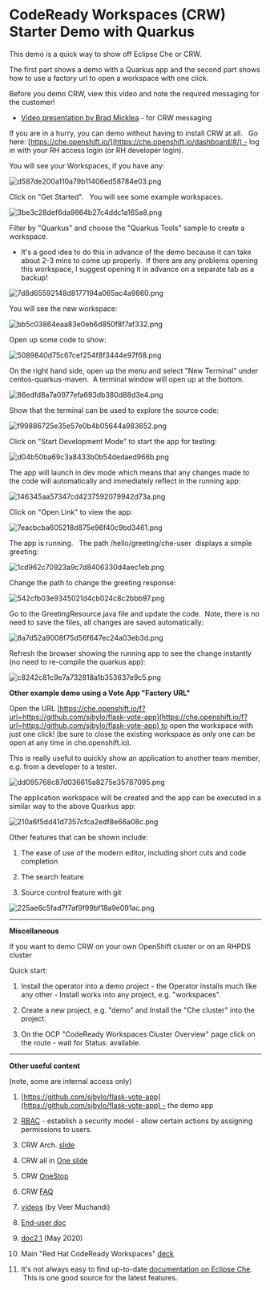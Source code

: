 # CodeReady Workspaces (CRW) Starter Demo with Quarkus

This demo is a quick way to show off Eclipse Che or CRW.

The first part shows a demo with a Quarkus app and the second part shows how to use a factory url to open a workspace with one click.

Before you demo CRW, view this video and note the required messaging for the customer! 

* [Video presentation by Brad Micklea](https://my.allego.com/play.do?contentId=659233&sch=20921) - for CRW messaging

If you are in a hurry, you can demo without having to install CRW at all.   Go here: [https://che.openshift.io/](https://che.openshift.io/dashboard/#/) - log in with your RH access login (or RH developer login).

You will see your Workspaces, if you have any:

![d587de200a110a79b11406ed58784e03.png](image/d587de200a110a79b11406ed58784e03.png)

Click on "Get Started".   You will see some example workspaces. 

![3be3c28def6da9864b27c4ddc1a165a8.png](image/3be3c28def6da9864b27c4ddc1a165a8.png)

Filter by "Quarkus" and choose the "Quarkus Tools" sample to create a workspace.  

* It's a good idea to do this in advance of the demo because it can take about 2-3 mins to come up properly.  If there are any problems opening this workspace, I suggest opening it in advance on a separate tab as a backup!

![7d8d65592148d8177194a065ac4a9860.png](image/7d8d65592148d8177194a065ac4a9860.png)

You will see the new workspace: 

![bb5c03864eaa83e0eb6d850f8f7af332.png](image/bb5c03864eaa83e0eb6d850f8f7af332.png)

Open up some code to show:

![5089840d75c67cef254f8f3444e97f68.png](image/5089840d75c67cef254f8f3444e97f68.png)

On the right hand side, open up the menu and select "New Terminal" under centos-quarkus-maven.  A terminal window will open up at the bottom.  

![86edfd8a7a0977efa693db380d88d3e4.png](image/86edfd8a7a0977efa693db380d88d3e4.png)

Show that the terminal can be used to explore the source code:

![f99886725e35e57e0b4b05644a983652.png](image/f99886725e35e57e0b4b05644a983652.png)

Click on "Start Development Mode" to start the app for testing:

![d04b50ba69c3a8433b0b54dedaed966b.png](image/d04b50ba69c3a8433b0b54dedaed966b.png)

The app will launch in dev mode which means that any changes made to the code will automatically and immediately reflect in the running app:

![146345aa57347cd4237592079942d73a.png](image/146345aa57347cd4237592079942d73a.png)

Click on "Open Link" to view the app:

![7eacbcba605218d875e96f40c9bd3461.png](image/7eacbcba605218d875e96f40c9bd3461.png)

The app is running.   The path /hello/greeting/che-user  displays a simple greeting: 

![1cd962c70923a9c7d8406330d4aec1eb.png](image/1cd962c70923a9c7d8406330d4aec1eb.png)

Change the path to change the greeting response:

![542cfb03e9345021d4cb024c8c2bbb97.png](image/542cfb03e9345021d4cb024c8c2bbb97.png)

Go to the GreetingResource.java file and update the code.  Note, there is no need to save the files, all changes are saved automatically: 

![8a7d52a9008f75d56f647ec24a03eb3d.png](image/8a7d52a9008f75d56f647ec24a03eb3d.png)

Refresh the browser showing the running app to see the change instantly (no need to re-compile the quarkus app): 

![c8242c81c9e7a732818a1b353637e9c5.png](image/c8242c81c9e7a732818a1b353637e9c5.png)

**Other example demo using a Vote App "Factory URL"**

Open the URL [https://che.openshift.io/f?url=https://github.com/sjbylo/flask-vote-app](https://che.openshift.io/f?url=https://github.com/sjbylo/flask-vote-app) to open the workspace with just one click! (be sure to close the existing workspace as only one can be open at any time in che.openshift.io). 

This is really useful to quickly show an application to another team member, e.g. from a developer to a tester.  

![dd095768c87d036615a8275e35787095.png](image/dd095768c87d036615a8275e35787095.png)

The application workspace will be created and the app can be executed in a similar way to the above Quarkus app: 

![210a6f5dd41d7357cfca2edf8e66a08c.png](image/210a6f5dd41d7357cfca2edf8e66a08c.png)

Other features that can be shown include:

1. The ease of use of the modern editor, including short cuts and code completion

2. The search feature

3. Source control feature with git

![225ae6c5fad7f7af9f99bf18a9e091ac.png](image/225ae6c5fad7f7af9f99bf18a9e091ac.png)

---

**Miscellaneous**

If you want to demo CRW on your own OpenShift cluster or on an RHPDS cluster

Quick start:

1. Install the operator into a demo project - the Operator installs much like any other - Install works into any project, e.g. "workspaces".

2. Create a new project, e.g. "demo" and Install the "Che cluster" into the project.

3. On the OCP "CodeReady Workspaces Cluster Overview" page click on the route - wait for Status: available.

---

**Other useful content**

(note, some are internal access only)

1. [https://github.com/sjbylo/flask-vote-app](https://github.com/sjbylo/flask-vote-app) - the demo app

2. [RBAC](https://access.redhat.com/documentation/en-us/red_hat_codeready_workspaces/1.2/html-single/administration_guide/index#permissions) - establish a security model - allow certain actions by assigning permissions to users.

3. CRW Arch. [slide](https://docs.google.com/presentation/d/1WFRi9MZD3qksnEuAvgZpNrCjEf1PFLDMyxr-L2xThQA/edit#slide=id.g64798e8100_1_452)

4. CRW all in [One slide](https://docs.google.com/presentation/d/1Zklf--RjGchYD6qJDcVR7BT_s-mGTaRTsxBJvVTuYEM/edit#slide=id.g6beb2c4044_0_235)

5. CRW [OneStop](https://redhat.highspot.com/items/5c7fd4a981171734ea321621#1)

6. CRW [FAQ](https://docs.google.com/document/d/174USXEPCzTxz-piEk0CaOMzr2R1KhU7-1P7TEG0bBMc/edit#)

7. [videos](https://www.youtube.com/playlist?list=PLf3vm0UK6HKpBA8nWWO--6HtzKm6trH7-) (by Veer Muchandi)

8. [End-user doc](https://access.redhat.com/documentation/en-us/red_hat_codeready_workspaces/2.0/html-single/end-user_guide/index)

9. [doc2.1](https://access.redhat.com/documentation/en-us/red_hat_codeready_workspaces/2.1/html/installation_guide/index) (May 2020)

10. Main "Red Hat CodeReady Workspaces" [deck](https://docs.google.com/presentation/d/17EYvjLTE45B-nN__diBxnZCkKAMCKiaLWz6O5BO7vbw/edit#slide=id.g64798e8100_1_0)

11. It's not always easy to find up-to-date [documentation on Eclipse Che](https://www.eclipse.org/che/docs/che-7/introduction-to-eclipse-che/).  This is one good source for the latest features.

